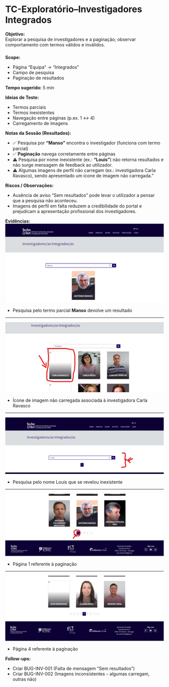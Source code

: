 # TC-Exploratório–Investigadores Integrados 


**Objetivo:**  
Explorar a pesquisa de investigadores e a paginação; observar comportamento com termos válidos e inválidos.

###
**Scope:**  
- Página “Equipa” → “Integrados”
- Campo de pesquisa
- Paginação de resultados


**Tempo sugerido:** 5 min






**Ideias de Teste:**  
- Termos parciais 
- Termos inexistentes
- Navegação entre páginas (p.ex. 1 ↔ 4)
- Carregamento de imagens 


**Notas da Sessão (Resultados):**  
- ✅ Pesquisa por **“Manso”** encontra o investigador (funciona com termo parcial)  
- ✅ **Paginação** navega corretamente entre páginas  
- ⚠️ Pesquisa por nome inexistente (ex.: **“Louis”**) não retorna resultados e não surge mensagem de feedback ao utilizador.
- ⚠️ Algumas imagens de perfil não carregam (ex.: investigadora Carla Ravasco), sendo apresentado um ícone de imagem não carregada.”


**Riscos / Observações:**  
- Ausência de aviso “Sem resultados” pode levar o utilizador a pensar que a pesquisa não aconteceu.
- Imagens de perfil em falta reduzem a credibilidade do portal e prejudicam a apresentação profissional dos investigadores.


**Evidências:**  
![PesquisaRes](../evidence/PesquisaComResultado.png)
- Pesquisa pelo termo parcial **Manso** devolve um resultado
******************************************************
![Falta](../evidence/ImagemEmFalta.png)
- Ícone de imagem não carregada associada à investigadora Carla Ravasco
******************************************************
![Falta](../evidence/InvestigadorNaoEncontrado.png)
- Pesquisa pelo nome Louis que se revelou inexistente
******************************************************
![Falta](../evidence/Pag1.png)
- Página 1 referente à paginação
******************************************************
![Falta](../evidence/Pag4.png)
- Página 4 referente à paginação


**Follow-ups:**  
- Criar BUG-INV-001 (Falta de mensagem “Sem resultados”)
- Criar BUG-INV-002 (Imagens inconsistentes – algumas carregam, outras não)
